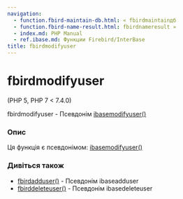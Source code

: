 ```yaml
---
navigation:
  - function.fbird-maintain-db.html: « fbirdmaintainдб
  - function.fbird-name-result.html: fbirdnameresult »
  - index.md: PHP Manual
  - ref.ibase.md: Функции Firebird/InterBase
title: fbirdmodifyuser
---
```

# fbirdmodifyuser

(PHP 5, PHP 7 < 7.4.0)

fbirdmodifyuser - Псевдонім [ibasemodifyuser()](function.ibase-modify-user.html)

### Опис

Ця функція є псевдонімом: [ibasemodifyuser()](function.ibase-modify-user.html)

### Дивіться також

-   [fbirdadduser()](function.fbird-add-user.html) - Псевдонім ibaseadduser
-   [fbirddeleteuser()](function.fbird-delete-user.html) - Псевдонім ibasedeleteuser
